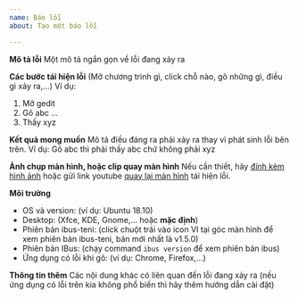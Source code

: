 ```yaml
---
name: Báo lỗi
about: Tạo một báo lỗi

---
```


**Mô tả lỗi**
Một mô tả ngắn gọn về lỗi đang xảy ra

**Các bước tái hiện lỗi**
(Mở chương trình gì, click chỗ nào, gõ những gì, điều gì xảy ra,...)
Ví dụ:
1. Mở gedit
2. Gõ abc
...
4. Thấy xyz

**Kết quả mong muốn**
Mô tả điều đáng ra phải xảy ra thay vì phát sinh lỗi bên trên.
Ví dụ: Gõ abc thì phải thấy abc chứ không phải xyz

**Ảnh chụp màn hình, hoặc clip quay màn hình**
Nếu cần thiết, hãy [đính kèm hình ảnh](https://help.github.com/articles/file-attachments-on-issues-and-pull-requests/) hoặc gửi link youtube [quay lại màn hình](https://www.youtube.com/watch?v=N8M4zsqTkr4) tái hiện lỗi.

**Môi trường**
 - OS và version: (ví dụ: Ubuntu 18.10)
 - Desktop: (Xfce, KDE, Gnome,... hoặc **mặc định**)
 - Phiên bản ibus-teni: (click chuột trái vào icon VI tại góc màn hình để xem phiên bản ibus-teni, bản mới nhất là v1.5.0)
 - Phiên bản IBus: (chạy command `ibus version` để xem phiên bản ibus)
 - Ứng dụng có lỗi khi gõ: (ví dụ: Chrome, Firefox,...)

**Thông tin thêm**
Các nội dung khác có liên quan đến lỗi đang xảy ra (nếu ứng dụng có lỗi trên kia không phổ biến thì hãy thêm hướng dẫn cài đặt)

